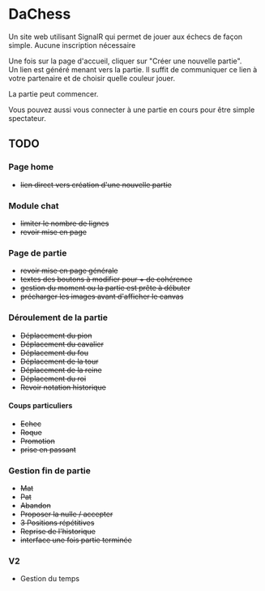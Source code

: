 # DaChess

Un site web utilisant SignalR qui permet de jouer aux échecs de façon simple.
Aucune inscription nécessaire

Une fois sur la page d'accueil, cliquer sur "Créer une nouvelle partie".  
Un lien est généré menant vers la partie. Il suffit de communiquer ce lien à votre partenaire et de choisir quelle couleur jouer.

La partie peut commencer.

Vous pouvez aussi vous connecter à une partie en cours pour être simple spectateur.

## TODO

### Page home 
* ~~lien direct vers création d'une nouvelle partie~~

### Module chat
* ~~limiter le nombre de lignes~~
* ~~revoir mise en page~~

### Page de partie
* ~~revoir mise en page générale~~
* ~~textes des boutons à modifier pour + de cohérence~~
* ~~gestion du moment ou la partie est prête à débuter~~
* ~~précharger les images avant d'afficher le canvas~~

### Déroulement de la partie
* ~~Déplacement du pion~~
* ~~Déplacement du cavalier~~
* ~~Déplacement du fou~~
* ~~Déplacement de la tour~~
* ~~Déplacement de la reine~~
* ~~Déplacement du roi~~
* ~~Revoir notation historique~~ 

#### Coups particuliers
* ~~Echec~~
* ~~Roque~~
* ~~Promotion~~
* ~~prise en passant~~

### Gestion fin de partie
* ~~Mat~~
* ~~Pat~~
* ~~Abandon~~
* ~~Proposer la nulle / accepter~~
* ~~3 Positions répétitives~~
* ~~Reprise de l'historique~~
* ~~interface une fois partie terminée~~

### V2
* Gestion du temps